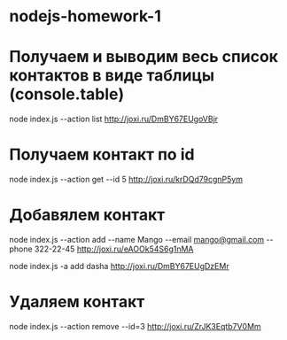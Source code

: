 # nodejs-homework-1

# Получаем и выводим весь список контактов в виде таблицы (console.table)

node index.js --action list
http://joxi.ru/DmBY67EUgoVBjr

# Получаем контакт по id

node index.js --action get --id 5
http://joxi.ru/krDQd79cgnP5ym

# Добавялем контакт

node index.js --action add --name Mango --email mango@gmail.com --phone 322-22-45
http://joxi.ru/eAOOk54S6g1nMA

node index.js -a add dasha
http://joxi.ru/DmBY67EUgDzEMr

# Удаляем контакт

node index.js --action remove --id=3
http://joxi.ru/ZrJK3Eqtb7V0Mm

